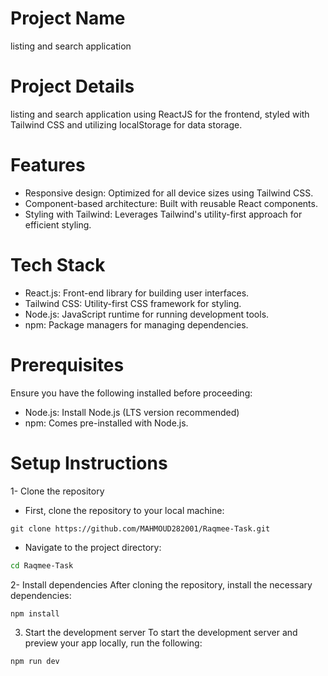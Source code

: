 # Project Name

listing and search application

# Project Details

listing and search application using ReactJS for the frontend, styled with Tailwind CSS and utilizing localStorage for data storage.

# Features

- Responsive design: Optimized for all device sizes using Tailwind CSS.
- Component-based architecture: Built with reusable React components.
- Styling with Tailwind: Leverages Tailwind's utility-first approach for efficient styling.

# Tech Stack

- React.js: Front-end library for building user interfaces.
- Tailwind CSS: Utility-first CSS framework for styling.
- Node.js: JavaScript runtime for running development tools.
- npm: Package managers for managing dependencies.

# Prerequisites

Ensure you have the following installed before proceeding:

- Node.js: Install Node.js (LTS version recommended)
- npm: Comes pre-installed with Node.js.

# Setup Instructions

1- Clone the repository

- First, clone the repository to your local machine:
  
```git
git clone https://github.com/MAHMOUD282001/Raqmee-Task.git
```
  
- Navigate to the project directory:
  
```bash
cd Raqmee-Task
```

2- Install dependencies
After cloning the repository, install the necessary dependencies:

```bash
npm install
```

3. Start the development server
To start the development server and preview your app locally, run the following:

```bash
npm run dev
```



